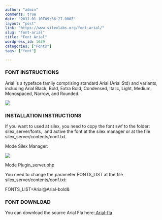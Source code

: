 ```yaml
---
author: "admin"
comments: true
date: "2011-01-10T09:36:27.000Z"
layout: "post"
link: "https://www.silexlabs.org/font-arial/"
slug: "font-arial"
title: "Font Arial"
wordpress_id: 1639
categories: ["Fonts"]
tags: ["font"]

---
```

### FONT INSTRUCTIONS


Arial is a typeface family comprising standard Arial (Arial Std)  and variants, including Arial Black, Bold, Extra Bold, Condensed,  Italic, Light, Medium, Monospaced, Narrow, and Rounded.

[![](https://www.silexlabs.org/wp-content/uploads/2011/01/65_Arial_font_family-265x300.jpg)](https://www.silexlabs.org/?attachment_id=1667)

<!-- more -->


### INSTALLATION INSTRUCTIONS


If you want to used at silex, you need to copy the font swf to the folder: silex_server/fonts,  and active the font at the silex manager or at the file silex_server/contents/conf.txt.

Mode Silex Manager:

[](https://www.silexlabs.org/?attachment_id=1662)[![](https://www.silexlabs.org/wp-content/uploads/2011/01/Picture-13-300x174.png)](https://www.silexlabs.org/?attachment_id=1664)

Mode Plugin_server.php

You need to change the parameter FONTS_LIST at the file silex_server/contents/conf.txt:

FONTS_LIST=Arial@Arial-bold&


### FONT DOWNLOAD


You can download the source Arial Fla here:[ ](https://www.silexlabs.org/?attachment_id=1640)[Arial-fla](https://www.silexlabs.org/wp-content/uploads/2011/01/Arial-fla.zip)

